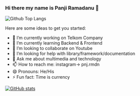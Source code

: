 ### Hi there my name is Panji Ramadanu 👋

<!-- Language ever used:
- Javascript : JQuery, AJAX, Nodejs, Panolensjs, Threejs
- PHP : Laravel
- Java
- Phyton  -->

![Github Top Langs](https://github-readme-stats.vercel.app/api/top-langs/?username=viody75&layout=compact)

Here are some ideas to get you started:
- 🔭 I’m currently working on Telkom Company
- 🌱 I’m currently learning Backend & Frontend
- 👯 I’m looking to collaborate on Youtube
- 🤔 I’m looking for help with library/framework/documentation
- 💬 Ask me about multimedia and technology
- 📫 How to reach me: instagram-> pnj.rmdn
- 😄 Pronouns: He/His
- ⚡ Fun fact: Time is currency

[![GitHub stats](https://github-readme-stats.vercel.app/api?username=pnjrmdn)](https://github.com/pnjrmdn/github-readme-stats)

